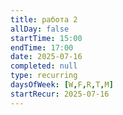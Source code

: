 ```yaml
---
title: работа 2
allDay: false
startTime: 15:00
endTime: 17:00
date: 2025-07-16
completed: null
type: recurring
daysOfWeek: [W,F,R,T,M]
startRecur: 2025-07-16
---
```

